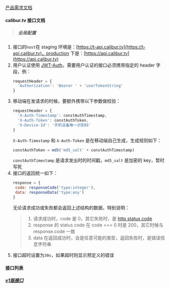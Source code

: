 [产品需求文档](/)
#### calibur.tv 接口文档

> ##### 全局配置

1. 接口的`host`在 staging 环境是：[https://t-api.calibur.tv](https://t-api.calibur.tv)，production 下是：[https://api.calibur.tv](https://api.calibur.tv)
2. 用户认证使用 [JWT-Auth](https://auth0.com/docs/jwt)，需要用户认证的接口必须携带指定的 header 字段，例：
    ```javascript
    requestHeader = {
      'Authorization': 'Bearer ' + 'userTokenString'
    }
    ```
3. 移动端在发请求的时候，要额外携带以下参数做校验：
    ```javascript
    requestHeader = {
      'X-Auth-Timestamp': constAuthTimestamp,
      'X-Auth-Token': constAuthToken,
      'X-Device-Id': '手机设备唯一识别码'
    }
    ```
    `X-Auth-Timestamp` 和 `X-Auth-Token` 是在移动端自己生成，生成规则如下：
    ```javascript
    constAuthToken = md5('md5_salt' + constAuthTimestamp)
    ```
    `constAuthTimestamp` 是请求发出时的时间戳，`md5_salt` 是加密的 key，暂时写死 <br/>
4. 接口的返回统一如下：
    ```javascript
    response = {
     code: responseCode('type:integer'),
     data: responseData('type:any')
    }
    ```
    无论请求成功或失败都会返回上述结构的数据，特别说明：
    > 1. 请求成功时，code 是 0，其它失败时，是 [http status code](https://baike.baidu.com/item/HTTP%E7%8A%B6%E6%80%81%E7%A0%81/5053660?fr=aladdin&fromid=11296236&fromtitle=HTTP+Status+Code) <br/>
    > 2. response 的 status code 在 code === 0 时是 200，其它时候与 response.code 一致 <br/>
    > 4. data 在返回成功时，会是任意可能的类型，返回失败时，是错误信息字符串
5. 接口超时设置为`30s`，如果超时则显示预定义的错误

#### 接口列表
##### [v1版接口](/api/v1/index)